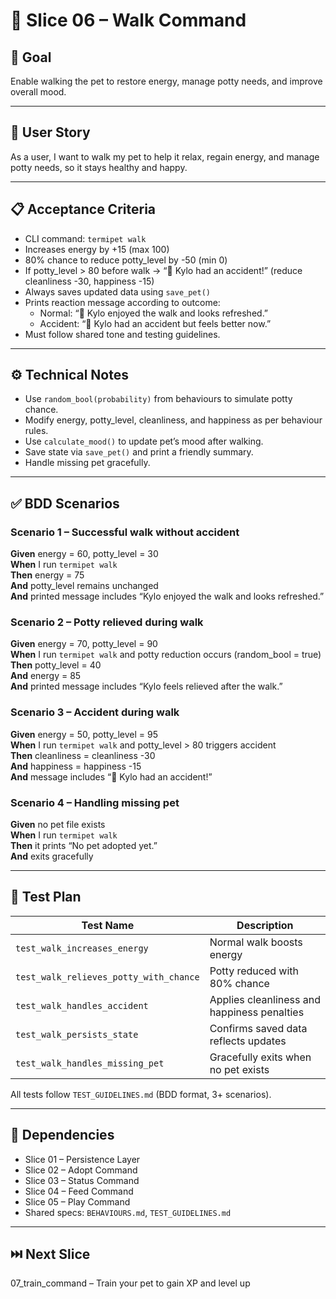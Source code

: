 # 🧩 Slice 06 – Walk Command

## 🧠 Goal
Enable walking the pet to restore energy, manage potty needs, and improve overall mood.

---

## 👤 User Story
As a user, I want to walk my pet to help it relax, regain energy, and manage potty needs, so it stays healthy and happy.

---

## 📋 Acceptance Criteria

- CLI command: `termipet walk`
- Increases energy by +15 (max 100)
- 80% chance to reduce potty_level by -50 (min 0)
- If potty_level > 80 before walk → “💩 Kylo had an accident!” (reduce cleanliness -30, happiness -15)
- Always saves updated data using `save_pet()`
- Prints reaction message according to outcome:
  - Normal: “🚶 Kylo enjoyed the walk and looks refreshed.”
  - Accident: “💩 Kylo had an accident but feels better now.”
- Must follow shared tone and testing guidelines.

---

## ⚙️ Technical Notes

- Use `random_bool(probability)` from behaviours to simulate potty chance.  
- Modify energy, potty_level, cleanliness, and happiness as per behaviour rules.  
- Use `calculate_mood()` to update pet’s mood after walking.  
- Save state via `save_pet()` and print a friendly summary.  
- Handle missing pet gracefully.

---

## ✅ BDD Scenarios

### Scenario 1 – Successful walk without accident
**Given** energy = 60, potty_level = 30  
**When** I run `termipet walk`  
**Then** energy = 75  
**And** potty_level remains unchanged  
**And** printed message includes “Kylo enjoyed the walk and looks refreshed.”

### Scenario 2 – Potty relieved during walk
**Given** energy = 70, potty_level = 90  
**When** I run `termipet walk` and potty reduction occurs (random_bool = true)  
**Then** potty_level = 40  
**And** energy = 85  
**And** printed message includes “Kylo feels relieved after the walk.”

### Scenario 3 – Accident during walk
**Given** energy = 50, potty_level = 95  
**When** I run `termipet walk` and potty_level > 80 triggers accident  
**Then** cleanliness = cleanliness -30  
**And** happiness = happiness -15  
**And** message includes “💩 Kylo had an accident!”

### Scenario 4 – Handling missing pet
**Given** no pet file exists  
**When** I run `termipet walk`  
**Then** it prints “No pet adopted yet.”  
**And** exits gracefully

---

## 🧪 Test Plan

| Test Name | Description |
|------------|--------------|
| `test_walk_increases_energy` | Normal walk boosts energy |
| `test_walk_relieves_potty_with_chance` | Potty reduced with 80% chance |
| `test_walk_handles_accident` | Applies cleanliness and happiness penalties |
| `test_walk_persists_state` | Confirms saved data reflects updates |
| `test_walk_handles_missing_pet` | Gracefully exits when no pet exists |

All tests follow `TEST_GUIDELINES.md` (BDD format, 3+ scenarios).

---

## 🔗 Dependencies

- Slice 01 – Persistence Layer  
- Slice 02 – Adopt Command  
- Slice 03 – Status Command  
- Slice 04 – Feed Command  
- Slice 05 – Play Command  
- Shared specs: `BEHAVIOURS.md`, `TEST_GUIDELINES.md`

---

## ⏭️ Next Slice

07_train_command – Train your pet to gain XP and level up
